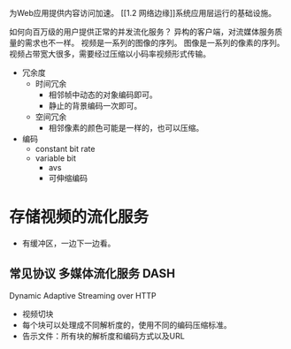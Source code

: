 为Web应用提供内容访问加速。
[[1.2 网络边缘]]系统应用层运行的基础设施。

如何向百万级的用户提供正常的并发流化服务？
异构的客户端，对流媒体服务质量的需求也不一样。
视频是一系列的图像的序列。
图像是一系列的像素的序列。
视频占带宽大很多，需要经过压缩以小码率视频形式传输。
- 冗余度
	- 时间冗余
		- 相邻帧中动态的对象编码即可。
		- 静止的背景编码一次即可。
	- 空间冗余
		- 相邻像素的颜色可能是一样的，也可以压缩。
- 编码
	- constant bit rate
	- variable bit
		- avs
		- 可伸缩编码
# 存储视频的流化服务
- 有缓冲区，一边下一边看。
## 常见协议 多媒体流化服务 DASH
Dynamic Adaptive Streaming over HTTP
- 视频切块
- 每个块可以处理成不同解析度的，使用不同的编码压缩标准。
- 告示文件：所有块的解析度和编码方式以及URL
# 